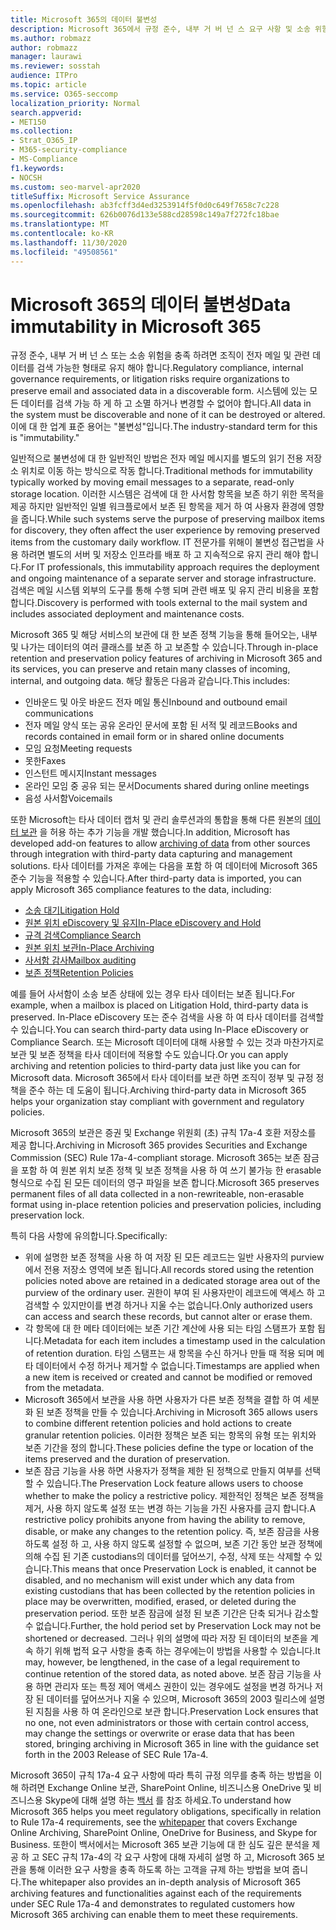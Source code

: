 ```yaml
---
title: Microsoft 365의 데이터 불변성
description: Microsoft 365에서 규정 준수, 내부 거 버 넌 스 요구 사항 및 소송 위험을 해결 하기 위해 검색 가능한 형태의 데이터를 보존 하는 방법을 알아봅니다.
ms.author: robmazz
author: robmazz
manager: laurawi
ms.reviewer: sosstah
audience: ITPro
ms.topic: article
ms.service: O365-seccomp
localization_priority: Normal
search.appverid:
- MET150
ms.collection:
- Strat_O365_IP
- M365-security-compliance
- MS-Compliance
f1.keywords:
- NOCSH
ms.custom: seo-marvel-apr2020
titleSuffix: Microsoft Service Assurance
ms.openlocfilehash: ab3fcff3d4ed3253914f5f0d0c649f7658c7c228
ms.sourcegitcommit: 626b0076d133e588cd28598c149a7f272fc18bae
ms.translationtype: MT
ms.contentlocale: ko-KR
ms.lasthandoff: 11/30/2020
ms.locfileid: "49508561"
---
```

# <a name="data-immutability-in-microsoft-365"></a><span data-ttu-id="7646a-103">Microsoft 365의 데이터 불변성</span><span class="sxs-lookup"><span data-stu-id="7646a-103">Data immutability in Microsoft 365</span></span>

<span data-ttu-id="7646a-104">규정 준수, 내부 거 버 넌 스 또는 소송 위험을 충족 하려면 조직이 전자 메일 및 관련 데이터를 검색 가능한 형태로 유지 해야 합니다.</span><span class="sxs-lookup"><span data-stu-id="7646a-104">Regulatory compliance, internal governance requirements, or litigation risks require organizations to preserve email and associated data in a discoverable form.</span></span> <span data-ttu-id="7646a-105">시스템에 있는 모든 데이터를 검색 가능 하 게 하 고 소멸 하거나 변경할 수 없어야 합니다.</span><span class="sxs-lookup"><span data-stu-id="7646a-105">All data in the system must be discoverable and none of it can be destroyed or altered.</span></span> <span data-ttu-id="7646a-106">이에 대 한 업계 표준 용어는 "불변성"입니다.</span><span class="sxs-lookup"><span data-stu-id="7646a-106">The industry-standard term for this is "immutability."</span></span>

<span data-ttu-id="7646a-107">일반적으로 불변성에 대 한 일반적인 방법은 전자 메일 메시지를 별도의 읽기 전용 저장소 위치로 이동 하는 방식으로 작동 합니다.</span><span class="sxs-lookup"><span data-stu-id="7646a-107">Traditional methods for immutability typically worked by moving email messages to a separate, read-only storage location.</span></span> <span data-ttu-id="7646a-108">이러한 시스템은 검색에 대 한 사서함 항목을 보존 하기 위한 목적을 제공 하지만 일반적인 일별 워크플로에서 보존 된 항목을 제거 하 여 사용자 환경에 영향을 줍니다.</span><span class="sxs-lookup"><span data-stu-id="7646a-108">While such systems serve the purpose of preserving mailbox items for discovery, they often affect the user experience by removing preserved items from the customary daily workflow.</span></span> <span data-ttu-id="7646a-109">IT 전문가를 위해이 불변성 접근법을 사용 하려면 별도의 서버 및 저장소 인프라를 배포 하 고 지속적으로 유지 관리 해야 합니다.</span><span class="sxs-lookup"><span data-stu-id="7646a-109">For IT professionals, this immutability approach requires the deployment and ongoing maintenance of a separate server and storage infrastructure.</span></span> <span data-ttu-id="7646a-110">검색은 메일 시스템 외부의 도구를 통해 수행 되며 관련 배포 및 유지 관리 비용을 포함 합니다.</span><span class="sxs-lookup"><span data-stu-id="7646a-110">Discovery is performed with tools external to the mail system and includes associated deployment and maintenance costs.</span></span>

<span data-ttu-id="7646a-111">Microsoft 365 및 해당 서비스의 보관에 대 한 보존 정책 기능을 통해 들어오는, 내부 및 나가는 데이터의 여러 클래스를 보존 하 고 보존할 수 있습니다.</span><span class="sxs-lookup"><span data-stu-id="7646a-111">Through in-place retention and preservation policy features of archiving in Microsoft 365 and its services, you can preserve and retain many classes of incoming, internal, and outgoing data.</span></span> <span data-ttu-id="7646a-112">해당 활동은 다음과 같습니다.</span><span class="sxs-lookup"><span data-stu-id="7646a-112">This includes:</span></span>

- <span data-ttu-id="7646a-113">인바운드 및 아웃 바운드 전자 메일 통신</span><span class="sxs-lookup"><span data-stu-id="7646a-113">Inbound and outbound email communications</span></span>
- <span data-ttu-id="7646a-114">전자 메일 양식 또는 공유 온라인 문서에 포함 된 서적 및 레코드</span><span class="sxs-lookup"><span data-stu-id="7646a-114">Books and records contained in email form or in shared online documents</span></span>
- <span data-ttu-id="7646a-115">모임 요청</span><span class="sxs-lookup"><span data-stu-id="7646a-115">Meeting requests</span></span>
- <span data-ttu-id="7646a-116">못한</span><span class="sxs-lookup"><span data-stu-id="7646a-116">Faxes</span></span>
- <span data-ttu-id="7646a-117">인스턴트 메시지</span><span class="sxs-lookup"><span data-stu-id="7646a-117">Instant messages</span></span>
- <span data-ttu-id="7646a-118">온라인 모임 중 공유 되는 문서</span><span class="sxs-lookup"><span data-stu-id="7646a-118">Documents shared during online meetings</span></span>
- <span data-ttu-id="7646a-119">음성 사서함</span><span class="sxs-lookup"><span data-stu-id="7646a-119">Voicemails</span></span>

<span data-ttu-id="7646a-120">또한 Microsoft는 타사 데이터 캡처 및 관리 솔루션과의 통합을 통해 다른 원본의 [데이터 보관](https://support.office.com/article/Archiving-third-party-data-in-Office-365-0ce338d5-3666-4a18-86ab-c6910ff408cc) 을 허용 하는 추가 기능을 개발 했습니다.</span><span class="sxs-lookup"><span data-stu-id="7646a-120">In addition, Microsoft has developed add-on features to allow [archiving of data](https://support.office.com/article/Archiving-third-party-data-in-Office-365-0ce338d5-3666-4a18-86ab-c6910ff408cc) from other sources through integration with third-party data capturing and management solutions.</span></span> <span data-ttu-id="7646a-121">타사 데이터를 가져온 후에는 다음을 포함 하 여 데이터에 Microsoft 365 준수 기능을 적용할 수 있습니다.</span><span class="sxs-lookup"><span data-stu-id="7646a-121">After third-party data is imported, you can apply Microsoft 365 compliance features to the data, including:</span></span>

- [<span data-ttu-id="7646a-122">소송 대기</span><span class="sxs-lookup"><span data-stu-id="7646a-122">Litigation Hold</span></span>](https://docs.microsoft.com/microsoft-365/compliance/create-a-litigation-hold)
- [<span data-ttu-id="7646a-123">원본 위치 eDiscovery 및 유지</span><span class="sxs-lookup"><span data-stu-id="7646a-123">In-Place eDiscovery and Hold</span></span>](https://docs.microsoft.com/microsoft-365/compliance/manage-legal-investigations)
- [<span data-ttu-id="7646a-124">규격 검색</span><span class="sxs-lookup"><span data-stu-id="7646a-124">Compliance Search</span></span>](https://docs.microsoft.com/microsoft-365/compliance/search-for-content)
- [<span data-ttu-id="7646a-125">원본 위치 보관</span><span class="sxs-lookup"><span data-stu-id="7646a-125">In-Place Archiving</span></span>](https://docs.microsoft.com/microsoft-365/compliance/enable-archive-mailboxes)
- [<span data-ttu-id="7646a-126">사서함 감사</span><span class="sxs-lookup"><span data-stu-id="7646a-126">Mailbox auditing</span></span>](https://docs.microsoft.com/microsoft-365/compliance/enable-mailbox-auditing)
- [<span data-ttu-id="7646a-127">보존 정책</span><span class="sxs-lookup"><span data-stu-id="7646a-127">Retention Policies</span></span>](https://docs.microsoft.com/microsoft-365/compliance/retention-policies)

<span data-ttu-id="7646a-128">예를 들어 사서함이 소송 보존 상태에 있는 경우 타사 데이터는 보존 됩니다.</span><span class="sxs-lookup"><span data-stu-id="7646a-128">For example, when a mailbox is placed on Litigation Hold, third-party data is preserved.</span></span> <span data-ttu-id="7646a-129">In-Place eDiscovery 또는 준수 검색을 사용 하 여 타사 데이터를 검색할 수 있습니다.</span><span class="sxs-lookup"><span data-stu-id="7646a-129">You can search third-party data using In-Place eDiscovery or Compliance Search.</span></span> <span data-ttu-id="7646a-130">또는 Microsoft 데이터에 대해 사용할 수 있는 것과 마찬가지로 보관 및 보존 정책을 타사 데이터에 적용할 수도 있습니다.</span><span class="sxs-lookup"><span data-stu-id="7646a-130">Or you can apply archiving and retention policies to third-party data just like you can for Microsoft data.</span></span> <span data-ttu-id="7646a-131">Microsoft 365에서 타사 데이터를 보관 하면 조직이 정부 및 규정 정책을 준수 하는 데 도움이 됩니다.</span><span class="sxs-lookup"><span data-stu-id="7646a-131">Archiving third-party data in Microsoft 365 helps your organization stay compliant with government and regulatory policies.</span></span>

<span data-ttu-id="7646a-132">Microsoft 365의 보관은 증권 및 Exchange 위원회 (초) 규칙 17a-4 호환 저장소를 제공 합니다.</span><span class="sxs-lookup"><span data-stu-id="7646a-132">Archiving in Microsoft 365 provides Securities and Exchange Commission (SEC) Rule 17a-4-compliant storage.</span></span> <span data-ttu-id="7646a-133">Microsoft 365는 보존 잠금을 포함 하 여 원본 위치 보존 정책 및 보존 정책을 사용 하 여 쓰기 불가능 한 erasable 형식으로 수집 된 모든 데이터의 영구 파일을 보존 합니다.</span><span class="sxs-lookup"><span data-stu-id="7646a-133">Microsoft 365 preserves permanent files of all data collected in a non-rewriteable, non-erasable format using in-place retention policies and preservation policies, including preservation lock.</span></span>

<span data-ttu-id="7646a-134">특히 다음 사항에 유의합니다.</span><span class="sxs-lookup"><span data-stu-id="7646a-134">Specifically:</span></span>

- <span data-ttu-id="7646a-135">위에 설명한 보존 정책을 사용 하 여 저장 된 모든 레코드는 일반 사용자의 purview에서 전용 저장소 영역에 보존 됩니다.</span><span class="sxs-lookup"><span data-stu-id="7646a-135">All records stored using the retention policies noted above are retained in a dedicated storage area out of the purview of the ordinary user.</span></span> <span data-ttu-id="7646a-136">권한이 부여 된 사용자만이 레코드에 액세스 하 고 검색할 수 있지만이를 변경 하거나 지울 수는 없습니다.</span><span class="sxs-lookup"><span data-stu-id="7646a-136">Only authorized users can access and search these records, but cannot alter or erase them.</span></span>
- <span data-ttu-id="7646a-137">각 항목에 대 한 메타 데이터에는 보존 기간 계산에 사용 되는 타임 스탬프가 포함 됩니다.</span><span class="sxs-lookup"><span data-stu-id="7646a-137">Metadata for each item includes a timestamp used in the calculation of retention duration.</span></span> <span data-ttu-id="7646a-138">타임 스탬프는 새 항목을 수신 하거나 만들 때 적용 되며 메타 데이터에서 수정 하거나 제거할 수 없습니다.</span><span class="sxs-lookup"><span data-stu-id="7646a-138">Timestamps are applied when a new item is received or created and cannot be modified or removed from the metadata.</span></span>
- <span data-ttu-id="7646a-139">Microsoft 365에서 보관을 사용 하면 사용자가 다른 보존 정책을 결합 하 여 세분화 된 보존 정책을 만들 수 있습니다.</span><span class="sxs-lookup"><span data-stu-id="7646a-139">Archiving in Microsoft 365 allows users to combine different retention policies and hold actions to create granular retention policies.</span></span> <span data-ttu-id="7646a-140">이러한 정책은 보존 되는 항목의 유형 또는 위치와 보존 기간을 정의 합니다.</span><span class="sxs-lookup"><span data-stu-id="7646a-140">These policies define the type or location of the items preserved and the duration of preservation.</span></span>
- <span data-ttu-id="7646a-141">보존 잠금 기능을 사용 하면 사용자가 정책을 제한 된 정책으로 만들지 여부를 선택할 수 있습니다.</span><span class="sxs-lookup"><span data-stu-id="7646a-141">The Preservation Lock feature allows users to choose whether to make the policy a restrictive policy.</span></span> <span data-ttu-id="7646a-142">제한적인 정책은 보존 정책을 제거, 사용 하지 않도록 설정 또는 변경 하는 기능을 가진 사용자를 금지 합니다.</span><span class="sxs-lookup"><span data-stu-id="7646a-142">A restrictive policy prohibits anyone from having the ability to remove, disable, or make any changes to the retention policy.</span></span> <span data-ttu-id="7646a-143">즉, 보존 잠금을 사용 하도록 설정 하 고, 사용 하지 않도록 설정할 수 없으며, 보존 기간 동안 보관 정책에 의해 수집 된 기존 custodians의 데이터를 덮어쓰기, 수정, 삭제 또는 삭제할 수 있습니다.</span><span class="sxs-lookup"><span data-stu-id="7646a-143">This means that once Preservation Lock is enabled, it cannot be disabled, and no mechanism will exist under which any data from existing custodians that has been collected by the retention policies in place may be overwritten, modified, erased, or deleted during the preservation period.</span></span> <span data-ttu-id="7646a-144">또한 보존 잠금에 설정 된 보존 기간은 단축 되거나 감소할 수 없습니다.</span><span class="sxs-lookup"><span data-stu-id="7646a-144">Further, the hold period set by Preservation Lock may not be shortened or decreased.</span></span> <span data-ttu-id="7646a-145">그러나 위의 설명에 따라 저장 된 데이터의 보존을 계속 하기 위해 법적 요구 사항을 충족 하는 경우에는이 방법을 사용할 수 있습니다.</span><span class="sxs-lookup"><span data-stu-id="7646a-145">It may, however, be lengthened, in the case of a legal requirement to continue retention of the stored data, as noted above.</span></span> <span data-ttu-id="7646a-146">보존 잠금 기능을 사용 하면 관리자 또는 특정 제어 액세스 권한이 있는 경우에도 설정을 변경 하거나 저장 된 데이터를 덮어쓰거나 지울 수 있으며, Microsoft 365의 2003 릴리스에 설명 된 지침을 사용 하 여 온라인으로 보관 합니다.</span><span class="sxs-lookup"><span data-stu-id="7646a-146">Preservation Lock ensures that no one, not even administrators or those with certain control access, may change the settings or overwrite or erase data that has been stored, bringing archiving in Microsoft 365 in line with the guidance set forth in the 2003 Release of SEC Rule 17a-4.</span></span>

<span data-ttu-id="7646a-147">Microsoft 365이 규칙 17a-4 요구 사항에 따라 특히 규정 의무를 충족 하는 방법을 이해 하려면 Exchange Online 보관, SharePoint Online, 비즈니스용 OneDrive 및 비즈니스용 Skype에 대해 설명 하는 [백서](https://www.microsoft.com/microsoft-365/blog/wp-content/uploads/2015/11/Microsoft-EOA-White-Paper.pdf) 를 참조 하세요.</span><span class="sxs-lookup"><span data-stu-id="7646a-147">To understand how Microsoft 365 helps you meet regulatory obligations, specifically in relation to Rule 17a-4 requirements, see the [whitepaper](https://www.microsoft.com/microsoft-365/blog/wp-content/uploads/2015/11/Microsoft-EOA-White-Paper.pdf) that covers Exchange Online Archiving, SharePoint Online, OneDrive for Business, and Skype for Business.</span></span> <span data-ttu-id="7646a-148">또한이 백서에서는 Microsoft 365 보관 기능에 대 한 심도 깊은 분석을 제공 하 고 SEC 규칙 17a-4의 각 요구 사항에 대해 자세히 설명 하 고, Microsoft 365 보관을 통해 이러한 요구 사항을 충족 하도록 하는 고객을 규제 하는 방법을 보여 줍니다.</span><span class="sxs-lookup"><span data-stu-id="7646a-148">The whitepaper also provides an in-depth analysis of Microsoft 365 archiving features and functionalities against each of the requirements under SEC Rule 17a-4 and demonstrates to regulated customers how Microsoft 365 archiving can enable them to meet these requirements.</span></span>
